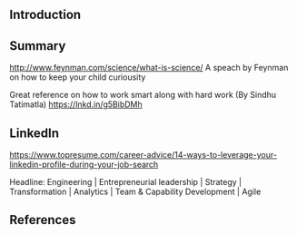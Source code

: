 ## Introduction


## Summary


http://www.feynman.com/science/what-is-science/ A speach by Feynman on how to keep your child curiousity


Great reference on how to work smart along with hard work (By Sindhu Tatimatla)
https://lnkd.in/g5BibDMh


## LinkedIn

https://www.topresume.com/career-advice/14-ways-to-leverage-your-linkedin-profile-during-your-job-search

Headline:
Engineering | Entrepreneurial leadership | Strategy | Transformation | Analytics | Team & Capability Development | Agile

## References

